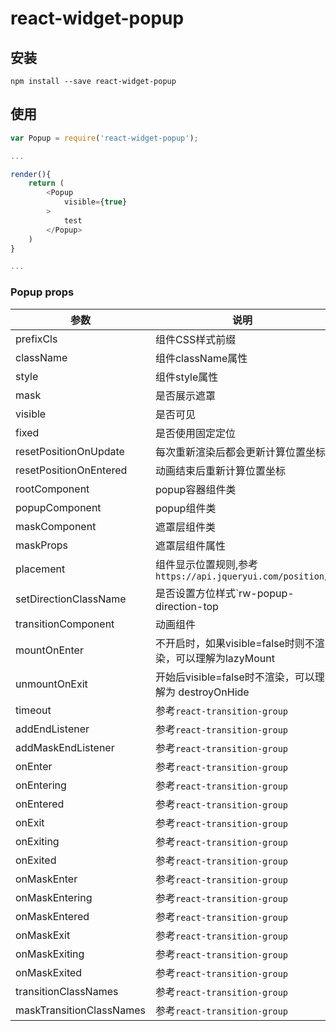 # react-widget-popup

## 安装
`npm install --save react-widget-popup`

## 使用

```js
var Popup = require('react-widget-popup');

...

render(){
    return (
        <Popup
            visible={true}
        >
            test
        </Popup>
    )
}

...

```

### Popup props

| 参数 | 说明 | 类型 | 默认值 |
| --- | --- | --- | --- |
| prefixCls | 组件CSS样式前缀 | string | rw-popup |
| className | 组件className属性 | string | - |
| style | 组件style属性 | React.CSSProperties | - |
| mask | 是否展示遮罩 | boolean | false |
| visible | 是否可见 | boolean | true |
| fixed | 是否使用固定定位 | boolean | false |
| resetPositionOnUpdate | 每次重新渲染后都会更新计算位置坐标 | boolean | true |
| resetPositionOnEntered | 动画结束后重新计算位置坐标 | boolean | false |
| rootComponent | popup容器组件类 | React.Element | React.Fragment |
| popupComponent | popup组件类 | React.Element | div |
| maskComponent | 遮罩层组件类 | React.Element | div |
| maskProps | 遮罩层组件属性 | object | - |
| placement | 组件显示位置规则,参考`https://api.jqueryui.com/position/` | Promise()=>PlacementObject\|PlacementObject\|Function=>PlacementObject | {of:window} |
| setDirectionClassName | 是否设置方位样式`rw-popup-direction-top|left|right|bottom` | boolean | true |
| transitionComponent | 动画组件 | React.Element | Transition |
| mountOnEnter | 不开启时，如果visible=false时则不渲染，可以理解为lazyMount | boolean | false |
| unmountOnExit | 开始后visible=false时不渲染，可以理解为 destroyOnHide | boolean | false |
| timeout | 参考`react-transition-group` | - | - |
| addEndListener | 参考`react-transition-group` | - | - |
| addMaskEndListener | 参考`react-transition-group` | - | - |
| onEnter | 参考`react-transition-group` | - | - |
| onEntering | 参考`react-transition-group` | - | - |
| onEntered | 参考`react-transition-group` | - | - |
| onExit | 参考`react-transition-group` | - | - |
| onExiting | 参考`react-transition-group` | - | - |
| onExited | 参考`react-transition-group` | - | - |
| onMaskEnter | 参考`react-transition-group` | - | - |
| onMaskEntering | 参考`react-transition-group` | - | - |
| onMaskEntered | 参考`react-transition-group` | - | - |
| onMaskExit | 参考`react-transition-group` | - | - |
| onMaskExiting | 参考`react-transition-group` | - | - |
| onMaskExited | 参考`react-transition-group` | - | - |
| transitionClassNames | 参考`react-transition-group` | - | - |
| maskTransitionClassNames | 参考`react-transition-group` | - | - |
